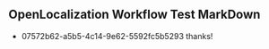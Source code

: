 ## OpenLocalization Workflow Test MarkDown
* 07572b62-a5b5-4c14-9e62-5592fc5b5293 thanks!

<!--HONumber=Jul16_HO3-->


